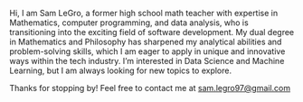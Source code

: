 Hi, I am Sam LeGro, a former high school math teacher with expertise in Mathematics, computer programming, and data analysis, who is transitioning into the exciting field of software development. My dual degree in Mathematics and Philosophy has sharpened my analytical abilities and problem-solving skills, which I am eager to apply in unique and innovative ways within the tech industry. I’m interested in Data Science and Machine Learning, but I am always looking for new topics to explore. 

Thanks for stopping by! Feel free to contact me at sam.legro97@gmail.com
